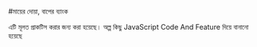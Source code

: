 #মায়ের দোয়া, বাপের ব্যাংক

এটি মূলত প্রাকটিস করার জন্য করা হয়েছে।
অল্প কিছু JavaScript Code And Feature দিয়ে বানানো হয়েছে
